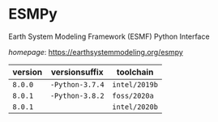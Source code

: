 # ESMPy

Earth System Modeling Framework (ESMF) Python Interface

*homepage*: <https://earthsystemmodeling.org/esmpy>

version | versionsuffix | toolchain
--------|---------------|----------
``8.0.0`` | ``-Python-3.7.4`` | ``intel/2019b``
``8.0.1`` | ``-Python-3.8.2`` | ``foss/2020a``
``8.0.1`` |  | ``intel/2020b``
